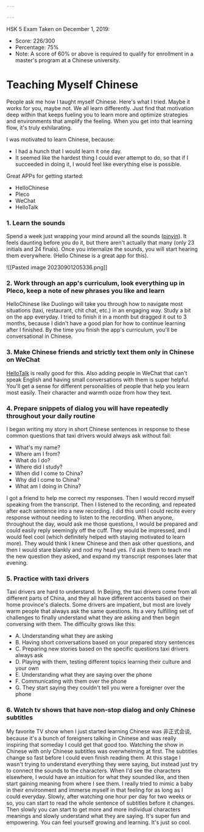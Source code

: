 ```yaml
---

---
```

HSK 5 Exam Taken on December 1, 2019:
- Score: 226/300
- Percentage: 75%
- Note: A score of 60% or above is required to qualify for enrollment in a master's program at a Chinese university.

# Teaching Myself Chinese
People ask me how I taught myself Chinese. Here's what I tried. Maybe it works for you, maybe not. We all learn differently. Just find that motivation deep within that keeps fueling you to learn more and optimize strategies and environments that amplify the feeling. When you get into that learning flow, it's truly exhilarating. 

I was motivated to learn Chinese, because:
- I had a hunch that I would learn it one day. 
- It seemed like the hardest thing I could ever attempt to do, so that if I succeeded in doing it, I would feel like everything else is possible. 

Great APPs for getting started:
- HelloChinese
- Pleco 
- WeChat
- HelloTalk


### 1. Learn the sounds
Spend a week just wrapping your mind around all the sounds ([pinyin](https://en.wikipedia.org/wiki/Pinyin)). It feels daunting before you do it, but there aren't actually that many (only 23 initials and 24 finals). Once you internalize the sounds, you will start hearing them everywhere. (Hello Chinese is a great app for this).

![[Pasted image 20230901205336.png]]

### 2. Work through an app's curriculum, look everything up in Pleco, keep a note of new phrases you like and learn
HelloChinese like Duolingo will take you through how to navigate most situations (taxi, restaurant, chit chat, etc.) in an engaging way. Study a bit on the app everyday. I tried to finish it in a month but dragged it out to 3 months, because I didn't have a good plan for how to continue learning after I finished. By the time you finish the app's curriculum, you'll be conversational in Chinese.

### 3. Make Chinese friends and strictly text them only in Chinese on WeChat
[HelloTalk](https://www.hellotalk.com/?lang=en) is really good for this. Also adding people in WeChat that can't speak English and having small conversations with them is super helpful. You'll get a sense for different personalities of people that help you learn most easily. Their character and warmth ooze from how they text. 

### 4. Prepare snippets of dialog you will have repeatedly throughout your daily routine
I began writing my story in short Chinese sentences in response to these common questions that taxi drivers would always ask without fail: 
- What's my name? 
- Where am I from? 
- What do I do? 
- Where did I study? 
- When did I come to China? 
- Why did I come to China? 
- What am I doing in China?

I got a friend to help me correct my responses. Then I would record myself speaking from the transcript. Then I listened to the recording, and repeated after each sentence into a new recording. I did this until I could recite every response without needing to listen to the recording. When anyone, throughout the day, would ask me those questions, I would be prepared and could easily reply seemingly off the cuff. They would be impressed, and I would feel cool (which definitely helped with staying motivated to learn more). They would think I knew Chinese and then ask other questions, and then I would stare blankly and nod my head yes. I'd ask them to teach me the new question they asked, and expand my transcript responses later that evening. 

### 5. Practice with taxi drivers
Taxi drivers are hard to understand. In Beijing, the taxi drivers come from all different parts of China, and they all have different accents based on their home province's dialects. Some drivers are impatient, but most are lovely warm people that always ask the same questions. Its a very fulfilling set of challenges to finally understand what they are asking and then begin conversing with them. The difficulty grows like this:
- A. Understanding what they are asking
- B. Having short conversations based on your prepared story sentences
- C. Preparing new stories based on the specific questions taxi drivers always ask
- D. Playing with them, testing different topics learning their culture and your own
- E. Understanding what they are saying over the phone
- F. Communicating with them over the phone
- G. They start saying they couldn't tell you were a foreigner over the phone

### 6. Watch tv shows that have non-stop dialog and only Chinese subtitles 
My favorite TV show when I just started learning Chinese was 非正式会谈, because it's a bunch of foreigners talking in Chinese and was really inspiring that someday I could get that good too. Watching the show in Chinese with only Chinese subtitles was overwhelming at first. The subtitles change so fast before I could even finish reading them. At this stage I wasn't trying to understand everything they were saying, but instead just try to connect the sounds to the characters. When I'd see the characters elsewhere, I would have an intuition for what they sounded like, and then start gaining meaning from where I see them. I really tried to mimic a baby in their environment and immerse myself in that feeling for as long as I could everyday. Slowly, after watching one hour per day for two weeks or so, you can start to read the whole sentence of subtitles before it changes. Then slowly you can start to get more and more individual characters meanings and slowly understand what they are saying. It's super fun and empowering. You can feel yourself growing and learning. It's just so cool.